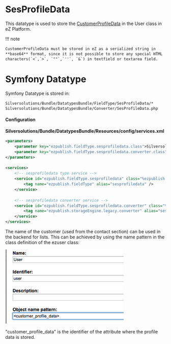 # SesProfileData

This datatype is used to store the [CustomerProfileData](../../guide/customers/customers_api/customer_profile_data_components/customer_profile_data_model.md) in the User class in eZ Platform.

!!! note

    CustomerProfileData must be stored in eZ as a serialized string in **base64** format, since it is not possible to store any special HTML characters(`<`,`>`, `""`,`''`, `&`) in textfield or textarea field.

# Symfony Datatype

Symfony Datatype is stored in:

```
Silversolutions/Bundle/DatatypesBundle/FieldType/SesProfileData/*
Silversolutions/Bundle/DatatypesBundle/Converter/SesProfileData.php
```

#### Configuration

**Silversolutions/Bundle/DatatypesBundle/Resources/config/services.xml**

``` xml
<parameters>
    <parameter key="ezpublish.fieldType.sesprofiledata.class">Silversolutions\Bundle\DatatypesBundle\FieldType\SesProfileData\Type</parameter>
    <parameter key="ezpublish.fieldType.sesprofiledata.converter.class">Silversolutions\Bundle\DatatypesBundle\Converter\SesProfileData</parameter>
</parameters>

<services>      
    <!-- sesprofiledata type service -->
    <service id="ezpublish.fieldType.sesprofiledata" class="%ezpublish.fieldType.sesprofiledata.class%" parent="ezpublish.fieldType">
        <tag name="ezpublish.fieldType" alias="sesprofiledata" />
    </service>

    <!-- sesprofiledata converter service -->
    <service id="ezpublish.fieldType.sesprofiledata.converter" class="%ezpublish.fieldType.sesprofiledata.converter.class%">
        <tag name="ezpublish.storageEngine.legacy.converter" alias="sesprofiledata"  />
    </service>      
</services> 
```

The name of the customer (used from the contact section) can be used in the backend for lists. This can be achieved by using the name pattern in the class definition of the ezuser class:

![](../img/additional_ez_fieldtypes_7.png)

"customer\_profile\_data" is the identifier of the attribute where the profile data is stored.
